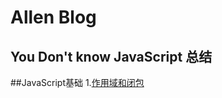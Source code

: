 Allen Blog
===

You Don't know JavaScript 总结
---

##JavaScript基础
1.[作用域和闭包](https://github.com/allenYetu211/blog/issues/1)
